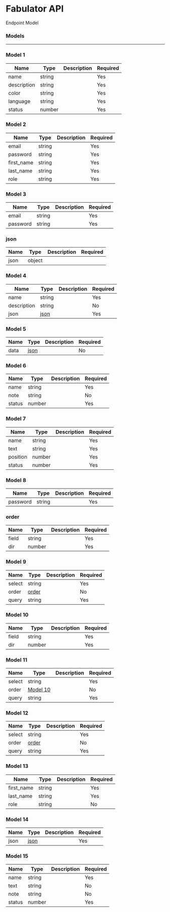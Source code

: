 Fabulator API
=============
Endpoint Model

### Models
---

### Model 1  

| Name | Type | Description | Required |
| ---- | ---- | ----------- | -------- |
| name | string |  | Yes |
| description | string |  | Yes |
| color | string |  | Yes |
| language | string |  | Yes |
| status | number |  | Yes |

### Model 2  

| Name | Type | Description | Required |
| ---- | ---- | ----------- | -------- |
| email | string |  | Yes |
| password | string |  | Yes |
| first_name | string |  | Yes |
| last_name | string |  | Yes |
| role | string |  | Yes |

### Model 3  

| Name | Type | Description | Required |
| ---- | ---- | ----------- | -------- |
| email | string |  | Yes |
| password | string |  | Yes |

### json  

| Name | Type | Description | Required |
| ---- | ---- | ----------- | -------- |
| json | object |  |  |

### Model 4  

| Name | Type | Description | Required |
| ---- | ---- | ----------- | -------- |
| name | string |  | Yes |
| description | string |  | No |
| json | [json](#json) |  | Yes |

### Model 5  

| Name | Type | Description | Required |
| ---- | ---- | ----------- | -------- |
| data | [json](#json) |  | No |

### Model 6  

| Name | Type | Description | Required |
| ---- | ---- | ----------- | -------- |
| name | string |  | Yes |
| note | string |  | No |
| status | number |  | Yes |

### Model 7  

| Name | Type | Description | Required |
| ---- | ---- | ----------- | -------- |
| name | string |  | Yes |
| text | string |  | Yes |
| position | number |  | Yes |
| status | number |  | Yes |

### Model 8  

| Name | Type | Description | Required |
| ---- | ---- | ----------- | -------- |
| password | string |  | Yes |

### order  

| Name | Type | Description | Required |
| ---- | ---- | ----------- | -------- |
| field | string |  | Yes |
| dir | number |  | Yes |

### Model 9  

| Name | Type | Description | Required |
| ---- | ---- | ----------- | -------- |
| select | string |  | Yes |
| order | [order](#order) |  | No |
| query | string |  | Yes |

### Model 10  

| Name | Type | Description | Required |
| ---- | ---- | ----------- | -------- |
| field | string |  | Yes |
| dir | number |  | Yes |

### Model 11  

| Name | Type | Description | Required |
| ---- | ---- | ----------- | -------- |
| select | string |  | Yes |
| order | [Model 10](#model-10) |  | No |
| query | string |  | Yes |

### Model 12  

| Name | Type | Description | Required |
| ---- | ---- | ----------- | -------- |
| select | string |  | Yes |
| order | [order](#order) |  | No |
| query | string |  | Yes |

### Model 13  

| Name | Type | Description | Required |
| ---- | ---- | ----------- | -------- |
| first_name | string |  | Yes |
| last_name | string |  | Yes |
| role | string |  | No |

### Model 14  

| Name | Type | Description | Required |
| ---- | ---- | ----------- | -------- |
| json | [json](#json) |  | Yes |

### Model 15  

| Name | Type | Description | Required |
| ---- | ---- | ----------- | -------- |
| name | string |  | Yes |
| text | string |  | No |
| note | string |  | No |
| status | number |  | Yes |